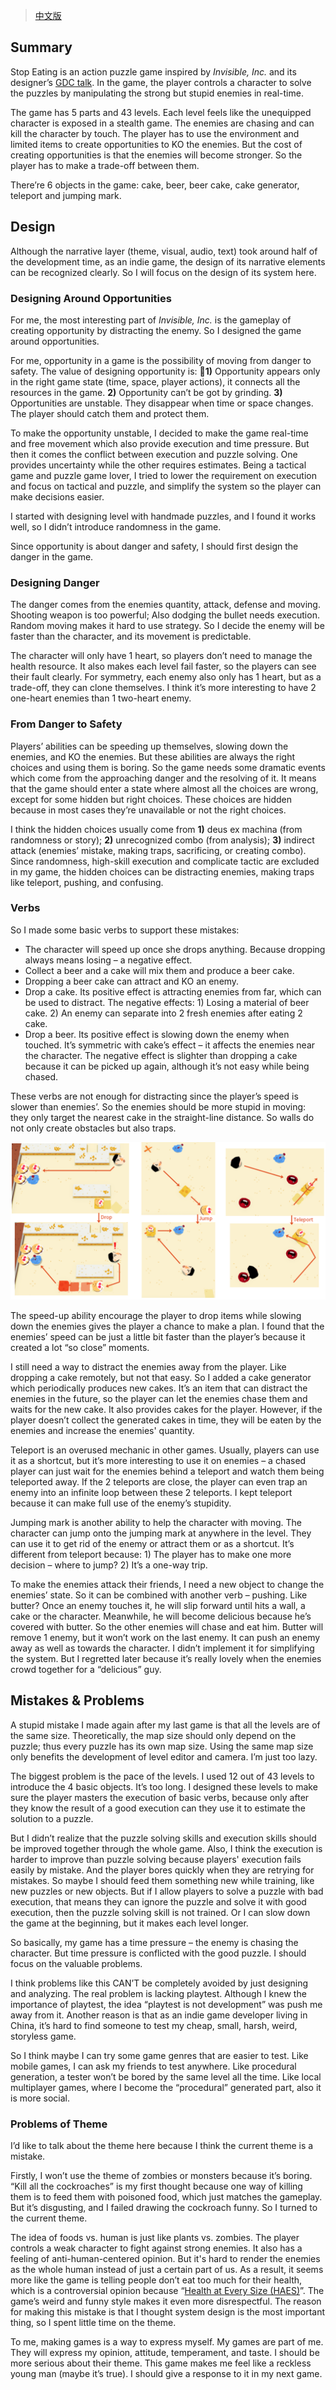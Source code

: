 > [中文版](/posts/2018/09/16/stop-eating-devlog/)

## Summary

Stop Eating is an action puzzle game inspired by *Invisible, Inc.* and its designer’s [GDC talk](https://www.youtube.com/watch?v=-8ZkIKPIDdY). In the game, the player controls a character to solve the puzzles by manipulating the strong but stupid enemies in real-time.

The game has 5 parts and 43 levels. Each level feels like the unequipped character is exposed in a stealth game. The enemies are chasing and can kill the character by touch. The player has to use the environment and limited items to create opportunities to KO the enemies. But the cost of creating opportunities is that the enemies will become stronger. So the player has to make a trade-off between them.

There’re 6 objects in the game: cake, beer, beer cake, cake generator, teleport and jumping mark.

## Design
Although the narrative layer (theme, visual, audio, text) took around half of the development time, as an indie game, the design of its narrative elements can be recognized clearly. So I will focus on the design of its system here.

### Designing Around Opportunities

For me, the most interesting part of *Invisible, Inc.* is the gameplay of creating opportunity by distracting the enemy. So I designed the game around opportunities.

For me, opportunity in a game is the possibility of moving from danger to safety. The value of designing opportunity is: **1)** Opportunity appears only in the right game state (time, space, player actions), it connects all the resources in the game. **2)** Opportunity can’t be got by grinding. **3)** Opportunities are unstable. They disappear when time or space changes. The player should catch them and protect them.

To make the opportunity unstable, I decided to make the game real-time and free movement which also provide execution and time pressure. But then it comes the conflict between execution and puzzle solving. One provides uncertainty while the other requires estimates. Being a tactical game and puzzle game lover, I tried to lower the requirement on execution and focus on tactical and puzzle, and simplify the system so the player can make decisions easier. 

I started with designing level with handmade puzzles, and I found it works well, so I didn’t introduce randomness in the game.

Since opportunity is about danger and safety, I should first design the danger in the game.

### Designing Danger

The danger comes from the enemies quantity, attack, defense and moving. Shooting weapon is too powerful; Also dodging the bullet needs execution. Random moving makes it hard to use strategy. So I decide the enemy will be faster than the character, and its movement is predictable.

The character will only have 1 heart, so players don’t need to manage the health resource. It also makes each level fail faster, so the players can see their fault clearly. For symmetry, each enemy also only has 1 heart, but as a trade-off, they can clone themselves. I think it’s more interesting to have 2 one-heart enemies than 1 two-heart enemy.

### From Danger to Safety

Players’ abilities can be speeding up themselves, slowing down the enemies, and KO the enemies. But these abilities are always the right choices and using them is boring. So the game needs some dramatic events which come from the approaching danger and the resolving of it. It means that the game should enter a state where almost all the choices are wrong, except for some hidden but right choices. These choices are hidden because in most cases they’re unavailable or not the right choices.

I think the hidden choices usually come from **1)** deus ex machina (from randomness or story); **2)** unrecognized combo (from analysis); **3)** indirect attack (enemies’ mistake, making traps, sacrificing, or creating combo). Since randomness, high-skill execution and complicate tactic are excluded in my game, the hidden choices can be distracting enemies, making traps like teleport, pushing, and confusing.

### Verbs

So I made some basic verbs to support these mistakes:

- The character will speed up once she drops anything. Because dropping always means losing – a negative effect.
- Collect a beer and a cake will mix them and produce a beer cake.
- Dropping a beer cake can attract and KO an enemy.
- Drop a cake. Its positive effect is attracting enemies from far, which can be used to distract. The negative effects: 1) Losing a material of beer cake. 2)  An enemy can separate into 2 fresh enemies after eating 2 cake.
- Drop a beer. Its positive effect is slowing down the enemy when touched. It’s symmetric with cake’s effect – it affects the enemies near the character. The negative effect is slighter than dropping a cake because it can be picked up again, although it’s not easy while being chased. 

These verbs are not enough for distracting since the player’s speed is slower than enemies’. So the enemies should be more stupid in moving: they only target the nearest cake in the straight-line distance. So walls do not only create obstacles but also traps.

![Distract](/img/stop_eating/distract.png)

The speed-up ability encourage the player to drop items while slowing down the enemies gives the player a chance to make a plan. I found that the enemies’ speed can be just a little bit faster than the player’s because it created a lot “so close” moments.

I still need a way to distract the enemies away from the player. Like dropping a cake remotely, but not that easy. So I added a cake generator which periodically produces new cakes. It’s an item that can distract the enemies in the future, so the player can let the enemies chase them and waits for the new cake. It also provides cakes for the player. However, if the player doesn’t collect the generated cakes in time, they will be eaten by the enemies and increase the enemies' quantity.

Teleport is an overused mechanic in other games. Usually, players can use it as a shortcut, but it’s more interesting to use it on enemies – a chased player can just wait for the enemies behind a teleport and watch them being teleported away. If the 2 teleports are close, the player can even trap an enemy into an infinite loop between these 2 teleports. I kept teleport because it can make full use of the enemy’s stupidity.

Jumping mark is another ability to help the character with moving. The character can jump onto the jumping mark at anywhere in the level. They can use it to get rid of the enemy or attract them or as a shortcut. It’s different from teleport because: 1) The player has to make one more decision – where to jump?  2) It’s a one-way trip.

To make the enemies attack their friends, I need a new object to change the enemies’ state. So it can be combined with another verb – pushing. Like butter? Once an enemy touches it, he will slip forward until hits a wall, a cake or the character. Meanwhile, he will become delicious because he’s covered with butter. So the other enemies will chase and eat him. Butter will remove 1 enemy, but it won’t work on the last enemy. It can push an enemy away as well as towards the character. I didn’t implement it for simplifying the system. But I regretted later because it’s really lovely when the enemies crowd together for a “delicious” guy.

## Mistakes & Problems

A stupid mistake I made again after my last game is that all the levels are of the same size.  Theoretically, the map size should only depend on the puzzle; thus every puzzle has its own map size. Using the same map size only benefits the development of level editor and camera. I’m just too lazy.

The biggest problem is the pace of the levels. I used 12 out of 43 levels to introduce the 4 basic objects. It’s too long. I designed these levels to make sure the player masters the execution of basic verbs, because only after they know the result of a good execution can they use it to estimate the solution to a puzzle.

But I didn’t realize that the puzzle solving skills and execution skills should be improved together through the whole game. Also, I think the execution is harder to improve than puzzle solving because players' execution fails easily by mistake. And the player bores quickly when they are retrying for mistakes. So maybe I should feed them something new while training, like new puzzles or new objects. But if I allow players to solve a puzzle with bad execution, that means they can ignore the puzzle and solve it with good execution, then the puzzle solving skill is not trained. Or I can slow down the game at the beginning, but it makes each level longer.

So basically, my game has a time pressure – the enemy is chasing the character. But time pressure is conflicted with the good puzzle. I should focus on the valuable problems.

I think problems like this CAN’T be completely avoided by just designing and analyzing. The real problem is lacking playtest. Although I knew the importance of playtest, the idea “playtest is not development” was push me away from it. Another reason is that as an indie game developer living in China, it’s hard to find someone to test my cheap, small, harsh, weird, storyless game. 

So I think maybe I can try some game genres that are easier to test. Like mobile games, I can ask my friends to test anywhere. Like procedural generation, a tester won’t be bored by the same level all the time. Like local multiplayer games, where I become the “procedural” generated part, also it is more social.

### Problems of Theme

I’d like to talk about the theme here because I think the current theme is a mistake. 

Firstly, I won’t use the theme of zombies or monsters because it’s boring. “Kill all the cockroaches” is my first thought because one way of killing them is to feed them with poisoned food, which just matches the gameplay. But it’s disgusting, and I failed drawing the cockroach funny. So I turned to the current theme. 

The idea of foods vs. human is just like plants vs. zombies. The player controls a weak character to fight against strong enemies. It also has a feeling of anti-human-centered opinion. But it's hard to render the enemies as the whole human instead of just a certain part of us. As a result, it seems more like the game is telling people don’t eat too much for their health, which is a controversial opinion because “[Health at Every Size (HAES)](https://en.wikipedia.org/wiki/Health_at_Every_Size)”. The game’s weird and funny style makes it even more disrespectful. The reason for making this mistake is that I thought system design is the most important thing, so I spent little time on the theme.

To me, making games is a way to express myself. My games are part of me. They will express my opinion, attitude, temperament, and taste. I should be more serious about their theme. This game makes me feel like a reckless young man (maybe it’s true). I should give a response to it in my next game.
